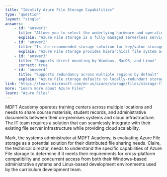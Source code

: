 ```yaml
---
title: "Identify Azure File Storage Capabilities"
type: "question"
layout: "single"
answers:
    - id: "answer1"
      title: "Allows you to select the underlying hardware and operating system"
      explain: "Azure File storage is a fully managed serverless service where Microsoft handles all underlying infrastructure. You can only choose between standard HDD and premium SSD performance tiers, but not the specific hardware or operating system."
    - id: "answer2"
      title: "Is the recommended storage solution for key/value storage implementation"
      explain: "Azure File storage provides hierarchical file system access, not key/value storage. Microsoft recommends Azure Cosmos DB Core (SQL) API or Azure Table storage for key/value storage scenarios."
    - id: "answer3"
      title: "Supports direct mounting by Windows, MacOS, and Linux"
      correct: true
    - id: "answer4"
      title: "Supports redundancy across multiple regions by default"
      explain: "Azure File storage defaults to locally-redundant storage (LRS) within a single region. Multi-region redundancy options like geo-redundant storage (GRS) are available but must be explicitly configured and are not the default setting."
link: "https://learn.microsoft.com/en-us/azure/storage/files/storage-files-introduction"
more: "Learn more about Azure Files"
learn: "Azure Files"
---
```


MDFT Academy operates training centers across multiple locations and needs to share course materials, student records, and administrative documents between their on-premises systems and cloud infrastructure. The IT team requires a solution that can seamlessly integrate with their existing file server infrastructure while providing cloud scalability.

Mark, the systems administrator at MDFT Academy, is evaluating Azure File storage as a potential solution for their distributed file sharing needs. Claire, the technical director, needs to understand the specific capabilities of Azure File storage to determine if it meets their requirements for cross-platform compatibility and concurrent access from both their Windows-based administrative systems and Linux-based development environments used by the curriculum development team.